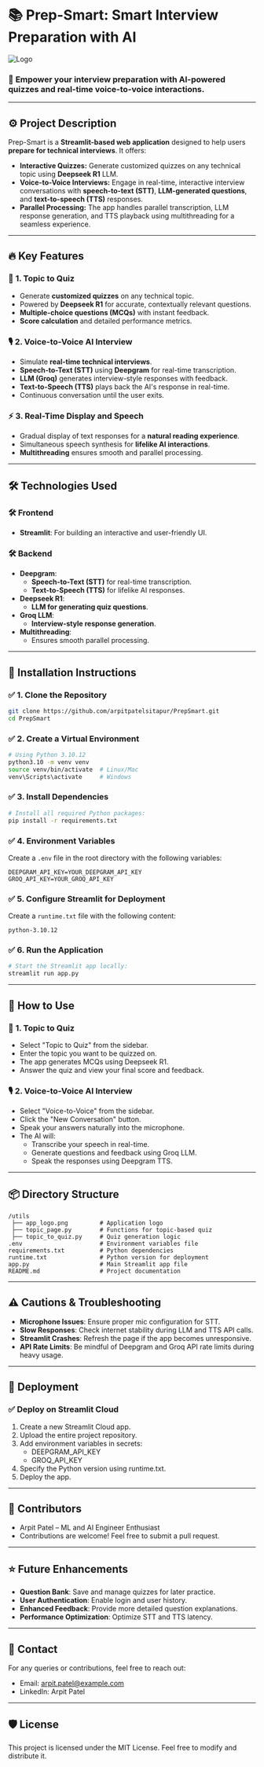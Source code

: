 # 📚 **Prep-Smart: Smart Interview Preparation with AI**
![Logo](utils/app_logo.png)

### 🚀 **Empower your interview preparation with AI-powered quizzes and real-time voice-to-voice interactions.**

---

## ⚙️ **Project Description**
Prep-Smart is a **Streamlit-based web application** designed to help users **prepare for technical interviews**. It offers:
- **Interactive Quizzes:** Generate customized quizzes on any technical topic using **Deepseek R1** LLM.
- **Voice-to-Voice Interviews:** Engage in real-time, interactive interview conversations with **speech-to-text (STT)**, **LLM-generated questions**, and **text-to-speech (TTS)** responses.
- **Parallel Processing:** The app handles parallel transcription, LLM response generation, and TTS playback using multithreading for a seamless experience.

---

## 🔥 **Key Features**
### 🧠 **1. Topic to Quiz**
- Generate **customized quizzes** on any technical topic.
- Powered by **Deepseek R1** for accurate, contextually relevant questions.
- **Multiple-choice questions (MCQs)** with instant feedback.
- **Score calculation** and detailed performance metrics.

### 🎙️ **2. Voice-to-Voice AI Interview**
- Simulate **real-time technical interviews**.
- **Speech-to-Text (STT)** using **Deepgram** for real-time transcription.
- **LLM (Groq)** generates interview-style responses with feedback.
- **Text-to-Speech (TTS)** plays back the AI's response in real-time.
- Continuous conversation until the user exits.

### ⚡ **3. Real-Time Display and Speech**
- Gradual display of text responses for a **natural reading experience**.
- Simultaneous speech synthesis for **lifelike AI interactions**.
- **Multithreading** ensures smooth and parallel processing.

---

## 🛠️ **Technologies Used**
### 🛠️ **Frontend**
- **Streamlit**: For building an interactive and user-friendly UI.

### 🛠️ **Backend**
- **Deepgram**: 
    - **Speech-to-Text (STT)** for real-time transcription.
    - **Text-to-Speech (TTS)** for lifelike AI responses.
- **Deepseek R1**: 
    - **LLM for generating quiz questions**.
- **Groq LLM**:
    - **Interview-style response generation**.
- **Multithreading**:
    - Ensures smooth parallel processing.

---

## 🚀 **Installation Instructions**

### ✅ **1. Clone the Repository**
```bash
git clone https://github.com/arpitpatelsitapur/PrepSmart.git
cd PrepSmart
```

### ✅ **2. Create a Virtual Environment**
```bash
# Using Python 3.10.12
python3.10 -m venv venv
source venv/bin/activate  # Linux/Mac
venv\Scripts\activate     # Windows
```

### ✅ **3. Install Dependencies**
```bash
# Install all required Python packages:
pip install -r requirements.txt
```

### ✅ **4. Environment Variables**
Create a `.env` file in the root directory with the following variables:
```
DEEPGRAM_API_KEY=YOUR_DEEPGRAM_API_KEY
GROQ_API_KEY=YOUR_GROQ_API_KEY
```

### ✅ **5. Configure Streamlit for Deployment**
Create a `runtime.txt` file with the following content:
```
python-3.10.12
```

### ✅ **6. Run the Application**
```bash
# Start the Streamlit app locally:
streamlit run app.py
```

---

## 🎯 **How to Use**

### 🧠 **1. Topic to Quiz**
- Select "Topic to Quiz" from the sidebar.
- Enter the topic you want to be quizzed on.
- The app generates MCQs using Deepseek R1.
- Answer the quiz and view your final score and feedback.

### 🎙️ **2. Voice-to-Voice AI Interview**
- Select "Voice-to-Voice" from the sidebar.
- Click the "New Conversation" button.
- Speak your answers naturally into the microphone.
- The AI will:
  - Transcribe your speech in real-time.
  - Generate questions and feedback using Groq LLM.
  - Speak the responses using Deepgram TTS.

---

## 📦 **Directory Structure**
```
/utils
 ├── app_logo.png         # Application logo
 ├── topic_page.py        # Functions for topic-based quiz
 ├── topic_to_quiz.py     # Quiz generation logic
.env                      # Environment variables file
requirements.txt          # Python dependencies
runtime.txt               # Python version for deployment
app.py                    # Main Streamlit app file
README.md                 # Project documentation
```

---

## ⚠️ **Cautions & Troubleshooting**
- **Microphone Issues**: Ensure proper mic configuration for STT.
- **Slow Responses**: Check internet stability during LLM and TTS API calls.
- **Streamlit Crashes**: Refresh the page if the app becomes unresponsive.
- **API Rate Limits**: Be mindful of Deepgram and Groq API rate limits during heavy usage.

---

## 🚀 **Deployment**

### ✅ **Deploy on Streamlit Cloud**
1. Create a new Streamlit Cloud app.
2. Upload the entire project repository.
3. Add environment variables in secrets:
   - DEEPGRAM_API_KEY
   - GROQ_API_KEY
4. Specify the Python version using runtime.txt.
5. Deploy the app.

---

## 👥 **Contributors**
- Arpit Patel – ML and AI Engineer Enthusiast
- Contributions are welcome! Feel free to submit a pull request.

---

## ⭐ **Future Enhancements**
- **Question Bank**: Save and manage quizzes for later practice.
- **User Authentication**: Enable login and user history.
- **Enhanced Feedback**: Provide more detailed question explanations.
- **Performance Optimization**: Optimize STT and TTS latency.

---

## 📧 **Contact**

For any queries or contributions, feel free to reach out:
- Email: arpit.patel@example.com
- LinkedIn: Arpit Patel

---

## 🛡️ **License**

This project is licensed under the MIT License. Feel free to modify and distribute it.
